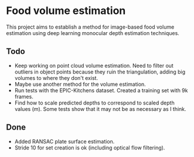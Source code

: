 # Food volume estimation
This project aims to establish a method for image-based food volume estimation
using deep learning monocular depth estimation techniques.

## Todo
- Keep working on point cloud volume estimation. Need to filter out outliers
  in object points because they ruin the triangulation, adding big volumes
  to where they don't exist.
- Maybe use another method for the volume estimation.
- Run tests with the EPIC-Kitchens dataset. Created a training set with
  9k frames.
- Find how to scale predicted depths to correspond to scaled depth values (m).
  Some tests show that it may not be as necessary as I think.

## Done
- Added RANSAC plate surface estimation.
- Stride 10 for set creation is ok (including optical flow filtering).

